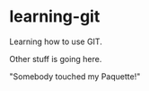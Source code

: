 # learning-git

Learning how to use GIT.

Other stuff is going here.

"Somebody touched my Paquette!"
